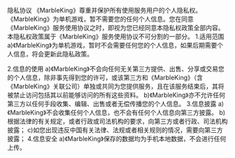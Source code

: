 隐私协议
《MarbleKing》尊重并保护所有使用服务用户的个人隐私权。 《MarbleKing》为单机游戏，暂不需要您的任何个人信息。您在同意《MarbleKing》服务使用协议之时，即视为您已经同意本隐私权政策全部内容。本隐私权政策属于《MarbleKing》服务使用协议不可分割的一部分。
1.适用范围
a)《MarbleKing》为单机游戏，暂时不会需要任何您的个人信息，如果后期需要个人信息，将会更新此隐私政策。

2.信息的使用
a)《MarbleKing》不会向任何无关第三方提供、出售、分享或交易您的个人信息，除非事先得到您的许可，或该第三方和《MarbleKing》（含《MarbleKing》关联公司）单独或共同为您提供服务，且在该服务结束后，其将被禁止访问包括其以前能够访问的所有这些资料。
b)《MarbleKing》亦不允许任何第三方以任何手段收集、编辑、出售或者无偿传播您的个人信息。
3.信息披露
a)《MarbleKing》不会收集任何个人信息，也不会有任何个人信息向第三方披露。
b)根据法律的有关规定，或者行政或司法机构的要求，向第三方或者行政、司法机构披露；
c)如您出现违反中国有关法律、法规或者相关规则的情况，需要向第三方披露；
4.信息安全
a)《MarbleKing》保存的数据均为手机本地数据，不会进行任何上传。
